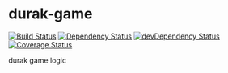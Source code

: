 # durak-game
[![Build Status](https://travis-ci.org/cschaf/durak-game.png?branch=master)](https://travis-ci.org/cschaf/durak-game)
[![Dependency Status](https://david-dm.org/cschaf/durak-game.svg)](https://david-dm.org/cschaf/durak-game)
[![devDependency Status](https://david-dm.org/cschaf/durak-game/dev-status.svg)](https://david-dm.org/cschaf/durak-game#info=devDependencies)
[![Coverage Status](https://img.shields.io/coveralls/cschaf/durak-game.svg)](https://coveralls.io/r/cschaf/durak-game)

durak game logic
